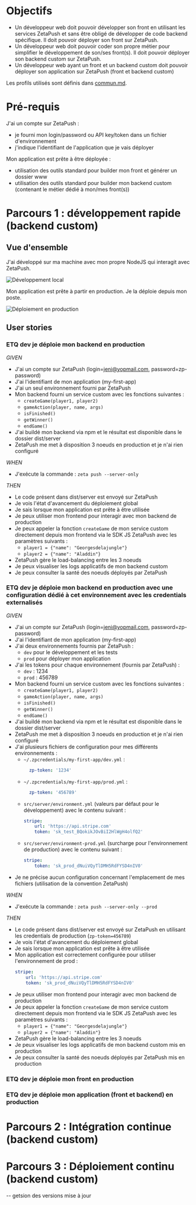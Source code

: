 # Objectifs

- Un développeur web doit pouvoir développer son front en utilisant les services ZetaPush et sans être obligé de développer de code backend spécifique. Il doit pouvoir déployer son front sur ZetaPush.
- Un développeur web doit pouvoir coder son propre métier pour simplifier le développement de son/ses front(s). Il doit pouvoir déployer son backend custom sur ZetaPush.
- Un développeur web ayant un front et un backend custom doit pouvoir déployer son application sur ZetaPush (front et backend custom)


Les profils utilisés sont définis dans [commun.md](./commun.md).

# Pré-requis

J'ai un compte sur ZetaPush :
- je fourni mon login/password ou API key/token dans un fichier d'environnement
- j'indique l'identifiant de l'application que je vais déployer

Mon application est prête à être déployée :
- utilisation des outils standard pour builder mon front et générer un dossier www
- utilisation des outils standard pour builder mon backend custom (contenant le métier dédié à mon/mes front(s))



# Parcours 1 : développement rapide (backend custom)

## Vue d'ensemble

J'ai développé sur ma machine avec mon propre NodeJS qui interagit avec ZetaPush.

![Développement local](https://github.com/zetapush/zetapush-next-open-specification/raw/master/schemas/phase-developpement.png)

Mon application est prête à partir en production. Je la déploie depuis mon poste.

![Déploiement en production](https://github.com/zetapush/zetapush-next-open-specification/raw/master/schemas/deploiement-prod-simple.png)


## User stories

### ETQ dev je déploie mon backend en production

*GIVEN*
  - J'ai un compte sur ZetaPush (login=jeni@yopmail.com, password=zp-password)
  - J'ai l'identifiant de mon application (my-first-app)
  - J'ai un seul environnement fourni par ZetaPush
  - Mon backend fourni un service custom avec les fonctions suivantes :
    - ```createGame(player1, player2)```
    - ```gameAction(player, name, args)```
    - ```isFinished()```
    - ```getWinner()```
    - ```endGame()```
  - J'ai buildé mon backend via npm et le résultat est disponible dans le dossier dist/server
  - ZetaPush me met à disposition 3 noeuds en production et je n'ai rien configuré

*WHEN*
  - J'exécute la commande : ```zeta push --server-only```

*THEN*
  - Le code présent dans dist/server est envoyé sur ZetaPush
  - Je vois l'état d'avancement du déploiement global
  - Je sais lorsque mon application est prête à être utilisée
  - Je peux utiliser mon frontend pour interagir avec mon backend de production
  - Je peux appeler la fonction `createGame` de mon service custom directement depuis mon frontend via le SDK JS ZetaPush avec les paramètres suivants :
    - ```player1 = {"name": "Georgesdelajungle"}```
    - ```player2 = {"name": "Aladdin"}```
  - ZetaPush gère le load-balancing entre les 3 noeuds
  - Je peux visualiser les logs applicatifs de mon backend custom
  - Je peux consulter la santé des noeuds déployés par ZetaPush


### ETQ dev je déploie mon backend en production avec une configuration dédié à cet environnement avec les credentials externalisés


*GIVEN*
  - J'ai un compte sur ZetaPush (login=jeni@yopmail.com, password=zp-password)
  - J'ai l'identifiant de mon application (my-first-app)
  - J'ai deux environnements fournis par ZetaPush : 
    - `dev` pour le développement et les tests
    - `prod` pour déployer mon application
  - J'ai les tokens pour chaque environnement (fournis par ZetaPush) :
    - `dev` : 1234
    - `prod` : 456789
  - Mon backend fourni un service custom avec les fonctions suivantes :
    - ```createGame(player1, player2)```
    - ```gameAction(player, name, args)```
    - ```isFinished()```
    - ```getWinner()```
    - ```endGame()```
  - J'ai buildé mon backend via npm et le résultat est disponible dans le dossier dist/server
  - ZetaPush me met à disposition 3 noeuds en production et je n'ai rien configuré
  - J'ai plusieurs fichiers de configuration pour mes différents environnements :
    - ```~/.zpcredentials/my-first-app/dev.yml``` :
      ```yml
        zp-token: '1234'
      ```
    - ```~/.zpcredentials/my-first-app/prod.yml``` :
      ```yml
        zp-token: '456789'
      ```
    - ```src/server/environment.yml``` (valeurs par défaut pour le développement) avec le contenu suivant :
      ```yml
      stripe:
          url: 'https://api.stripe.com'
          token: 'sk_test_BQokikJOvBiI2HlWgH4olfQ2'
      ```
    - ```src/server/environment-prod.yml``` (surcharge pour l'environnement de production) avec le contenu suivant :
      ```yml
      stripe:
          token: 'sk_prod_dNuiVQyTlDMH5RdFYSD4nIV0'
      ```
  - Je ne précise aucun configuration concernant l'emplacement de mes fichiers (utilisation de la convention ZetaPush)

*WHEN*
  - J'exécute la commande : ```zeta push --server-only --prod```

*THEN*
  - Le code présent dans dist/server est envoyé sur ZetaPush en utilisant les credentials de production (`zp-token=456789`)
  - Je vois l'état d'avancement du déploiement global
  - Je sais lorsque mon application est prête à être utilisée
  - Mon application est correctement configurée pour utiliser l'environnement de prod :
    ```yml
    stripe:
        url: 'https://api.stripe.com'
        token: 'sk_prod_dNuiVQyTlDMH5RdFYSD4nIV0'
    ```
  - Je peux utiliser mon frontend pour interagir avec mon backend de production
  - Je peux appeler la fonction `createGame` de mon service custom directement depuis mon frontend via le SDK JS ZetaPush avec les paramètres suivants :
    - ```player1 = {"name": "Georgesdelajungle"}```
    - ```player2 = {"name": "Aladdin"}```
  - ZetaPush gère le load-balancing entre les 3 noeuds
  - Je peux visualiser les logs applicatifs de mon backend custom mis en production
  - Je peux consulter la santé des noeuds déployés par ZetaPush mis en production



### ETQ dev je déploie mon front en production


### ETQ dev je déploie mon application (front et backend) en production





# Parcours 2 : Intégration continue (backend custom)




# Parcours 3 : Déploiement continu (backend custom)





--
getsion des versions
mise à jour
